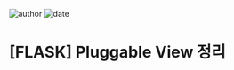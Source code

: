 
![author](https://img.shields.io/badge/author-daesungRa-lightgray.svg?style=flat-square)
![date](https://img.shields.io/badge/date-190614-lightgray.svg?style=flat-square)

# [FLASK] Pluggable View 정리



